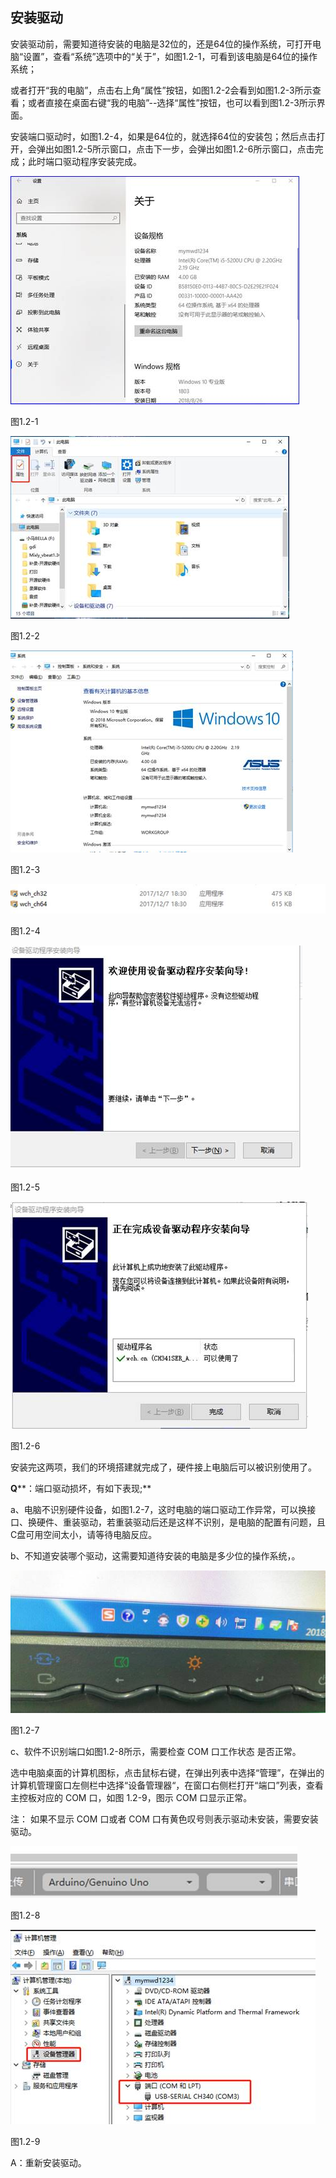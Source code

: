 ## 安装驱动

安装驱动前，需要知道待安装的电脑是32位的，还是64位的操作系统，可打开电脑“设置”，查看“系统”选项中的“关于”，如图1.2-1，可看到该电脑是64位的操作系统；

或者打开“我的电脑”，点击右上角“属性”按钮，如图1.2-2会看到如图1.2-3所示查看；或者直接在桌面右键“我的电脑”--选择“属性”按钮，也可以看到图1.2-3所示界面。

安装端口驱动时，如图1.2-4，如果是64位的，就选择64位的安装包；然后点击打开，会弹出如图1.2-5所示窗口，点击下一步，会弹出如图1.2-6所示窗口，点击完成；此时端口驱动程序安装完成。

 

 

![img](/assets/image020.jpg)

图1.2-1

![img](/assets/image022.jpg)

图1.2-2

![img](/assets/image024.jpg)

图1.2-3

![img](/assets/image026.jpg)

图1.2-4

![img](/assets/image028.jpg)

图1.2-5

![img](/assets/image030.jpg)

图1.2-6

安装完这两项，我们的环境搭建就完成了，硬件接上电脑后可以被识别使用了。

**Q****：端口驱动损坏，有如下表现;**

a、电脑不识别硬件设备，如图1.2-7，这时电脑的端口驱动工作异常，可以换接口、换硬件、重装驱动，若重装驱动后还是这样不识别，是电脑的配置有问题，且C盘可用空间太小，请等待电脑反应。

b、不知道安装哪个驱动，这需要知道待安装的电脑是多少位的操作系统，。

![772691429102166924](/assets/image032.jpg)

图1.2-7

c、软件不识别端口如图1.2-8所示，需要检查 COM 口工作状态 是否正常。

选中电脑桌面的计算机图标，点击鼠标右键，在弹出列表中选择“管理”，在弹出的计算机管理窗口左侧栏中选择“设备管理器“，在窗口右侧栏打开“端口”列表，查看主控板对应的 COM 口，如图 1.2-9，图示 COM 口显示正常。

注：  如果不显示 COM 口或者 COM 口有黄色叹号则表示驱动未安装，需要安装驱动。

![img](/assets/image034.jpg)

图1.2-8

![img](/assets/image036.jpg)

图1.2-9

A：重新安装驱动。